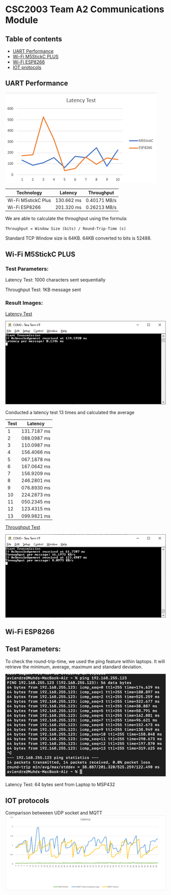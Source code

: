 # CSC2003 Team A2 Communications Module
## Table of contents
* [UART Performance](#uart-performance)
* [Wi-Fi M5StickC PLUS](#wi-fi-m5stickc-plus)
* [Wi-Fi ESP8266](#wi-fi-esp8266)
* [IOT protocols](#IOT-protocols)


## UART Performance
![UART Latency](./assets/latencyChart.png)

|Technology          |Latency          |Throughput |
|--------------------|-----------------|-----------|
|Wi-Fi M5stickC Plus |130.662 ms         |0.40171 MB/s|
|Wi-Fi ESP8266       |201.320 ms       |0.26213 MB/s|

We are able to calculate the throughput using the formula: 

`Throughput = Window Size (bits) / Round-Trip-Time (s)`

Standard TCP Window size is 64KB. 64KB converted to bits is 52488.

## Wi-Fi M5StickC PLUS
### Test Parameters:
Latency Test: 1000 characters sent sequentially

Throughput Test: 1KB message sent

### Result Images:

<ins>Latency Test</ins>

![Latency Screenshot](./assets/ttermpro_m5_latency.png)

Conducted a latency test 13 times and calculated the average

|Test  |Latency     |
|------|------------|
|1     |131.7187 ms |
|2     |088.0987  ms |
|3     |110.0987 ms |
|4     |156.4066 ms |
|5     |067.1878  ms|
|6     |167.0642 ms |
|7     |156.9209 ms |
|8     |246.2801 ms |
|9     |076.8930  ms |
|10    |224.2873 ms |
|11    |050.2345  ms |
|12    |123.4315 ms |
|13    |099.9821  ms |

<ins>Throughput Test</ins>

![Throughput Screenshot](./assets/ttermpro_m5_throughput.png)

## Wi-Fi ESP8266
## Test Parameters:
To check the round-trip-time, we used the ping feature within laptops. It will retrieve the minimum, average, maximum and standard deviation.

![Latency Screenshot](./assets/espLatency.png)

Latency Test: 64 bytes sent from Laptop to MSP432

## IOT protocols
Comparison betweeen UDP socket and MQTT
![Latency](./assets/wifiprotocol.png)
